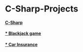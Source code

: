 # C-Sharp-Projects

#### [C-Sharp](https://github.com/MikeF0926/C-Sharp-Projects/tree/main/Projects)

####  [* Blackjack game](https://github.com/MikeF0926/C-Sharp-Projects/tree/main/Game%20twentyone)
####  [* Car Insurance](https://github.com/MikeF0926/C-Sharp-Projects/tree/main/CarInsurance)

